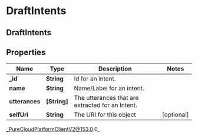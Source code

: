 # DraftIntents

## DraftIntents

## Properties

|Name | Type | Description | Notes|
|------------ | ------------- | ------------- | -------------|
| **_id** | **String** | Id for an intent. | |
| **name** | **String** | Name/Label for an intent. | |
| **utterances** | **[String]** | The utterances that are extracted for an Intent. | |
| **selfUri** | **String** | The URI for this object | [optional] |



_PureCloudPlatformClientV2@153.0.0_
